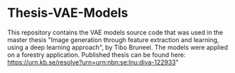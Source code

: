 # Thesis-VAE-Models
This repository contains the VAE models source code that was used in the master thesis "Image generation through feature extraction and learning, using a deep learning approach", by Tibo Bruneel. The models were applied on a forestry application. Published thesis can be found here: https://urn.kb.se/resolve?urn=urn:nbn:se:lnu:diva-122933"
